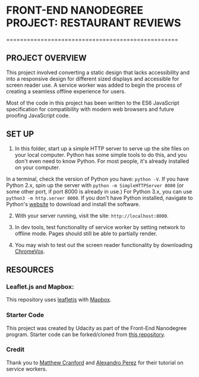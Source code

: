 # FRONT-END NANODEGREE PROJECT: RESTAURANT REVIEWS
==================================================

## PROJECT OVERVIEW

This project involved converting a static design that lacks accessibility and into a responsive design for different sized displays and accessible for screen reader use. A service worker was added to begin the process of creating a seamless offline experience for users.

Most of the code in this project has been written to the ES6 JavaScript specification for compatibility with modern web browsers and future proofing JavaScript code.

## SET UP

1. In this folder, start up a simple HTTP server to serve up the site files on your local computer. Python has some simple tools to do this, and you don't even need to know Python. For most people, it's already installed on your computer.

In a terminal, check the version of Python you have: `python -V`. If you have Python 2.x, spin up the server with `python -m SimpleHTTPServer 8000` (or some other port, if port 8000 is already in use.) For Python 3.x, you can use `python3 -m http.server 8000`. If you don't have Python installed, navigate to Python's [website](https://www.python.org/) to download and install the software.

2. With your server running, visit the site: `http://localhost:8000`.

3. In dev tools, test functionality of service worker by setting network to offline mode. Pages should still be able to partially render.

4. You may wish to test out the screen reader functionality by downloading [ChromeVox](https://chrome.google.com/webstore/detail/chromevox/kgejglhpjiefppelpmljglcjbhoiplfn).

## RESOURCES

### Leaflet.js and Mapbox:

This repository uses [leafletjs](https://leafletjs.com/) with [Mapbox](https://www.mapbox.com/).

### Starter Code
This project was created by Udacity as part of the Front-End Nanodegree program. Starter code can be forked/cloned from [this repository](https://github.com/udacity/mws-restaurant-stage-1).

### Credit

Thank you to [Matthew Cranford](https://matthewcranford.com/restaurant-reviews-app-walkthrough-part-4-service-workers/) and [Alexandro Perez](https://alexandroperez.github.io/mws-walkthrough/) for their tutorial on service workers.
